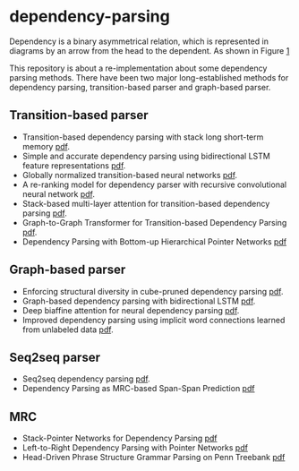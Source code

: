 # dependency-parsing
Dependency is a binary asymmetrical relation, which is represented in diagrams by an arrow from the head to the dependent. As shown in Figure [1](dependency.pdf)


This repository is about a re-implementation about some dependency parsing methods.
There have been two major long-established methods for dependency parsing, transition-based parser and graph-based parser.




## Transition-based parser
* Transition-based dependency parsing with stack long short-term memory [pdf](https://aclanthology.org/P15-1033.pdf).
* Simple and accurate dependency parsing using bidirectional LSTM feature representations [pdf](https://transacl.org/ojs/index.php/tacl/article/view/885).
* Globally normalized transition-based neural networks [pdf](https://aclanthology.org/P16-1231.pdf).
* A re-ranking model for dependency parser with recursive convolutional neural network [pdf](https://aclanthology.org/P15-1112.pdf).
* Stack-based multi-layer attention for transition-based dependency parsing [pdf](https://aclanthology.org/D17-1175.pdf).
* Graph-to-Graph Transformer for Transition-based Dependency Parsing [pdf](https://aclanthology.org/2020.findings-emnlp.294.pdf).
* Dependency Parsing with Bottom-up Hierarchical Pointer Networks [pdf](https://arxiv.org/abs/2105.09611)


## Graph-based parser
* Enforcing structural diversity in cube-pruned dependency parsing [pdf](https://aclanthology.org/P14-2107.pdf).
* Graph-based dependency parsing with bidirectional LSTM [pdf](https://aclanthology.org/P16-1218.pdf).
* Deep biaffine attention for neural dependency parsing [pdf](https://arxiv.org/pdf/1611.01734.pdf). 
* Improved dependency parsing using implicit word connections learned from unlabeled data [pdf](https://aclanthology.org/D18-1311.pdf).

## Seq2seq parser
* Seq2seq dependency parsing [pdf](https://aclanthology.org/C18-1271.pdf).
* Dependency Parsing as MRC-based Span-Span Prediction [pdf](https://arxiv.org/abs/2105.07654)

## MRC
* Stack-Pointer Networks for Dependency Parsing  [pdf](https://aclanthology.org/P18-1130.pdf)
* Left-to-Right Dependency Parsing with Pointer Networks  [pdf](https://aclanthology.org/N19-1076.pdf)
* Head-Driven Phrase Structure Grammar Parsing on Penn Treebank  [pdf](https://aclanthology.org/P19-1230.pdf)

